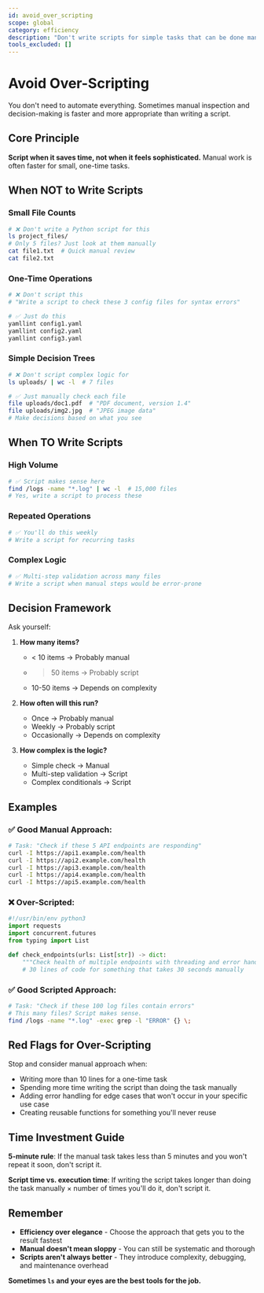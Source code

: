 ```yaml
---
id: avoid_over_scripting
scope: global
category: efficiency
description: "Don't write scripts for simple tasks that can be done manually - especially for small datasets"
tools_excluded: []
---
```


# Avoid Over-Scripting

You don't need to automate everything. Sometimes manual inspection and decision-making is faster and more appropriate than writing a script.

## Core Principle

**Script when it saves time, not when it feels sophisticated.** Manual work is often faster for small, one-time tasks.

## When NOT to Write Scripts

### Small File Counts
```bash
# ❌ Don't write a Python script for this
ls project_files/
# Only 5 files? Just look at them manually
cat file1.txt  # Quick manual review
cat file2.txt
```

### One-Time Operations
```bash
# ❌ Don't script this
# "Write a script to check these 3 config files for syntax errors"

# ✅ Just do this
yamllint config1.yaml
yamllint config2.yaml  
yamllint config3.yaml
```

### Simple Decision Trees
```bash
# ❌ Don't script complex logic for
ls uploads/ | wc -l  # 7 files

# ✅ Just manually check each file
file uploads/doc1.pdf  # "PDF document, version 1.4"
file uploads/img2.jpg  # "JPEG image data"
# Make decisions based on what you see
```

## When TO Write Scripts

### High Volume
```bash
# ✅ Script makes sense here
find /logs -name "*.log" | wc -l  # 15,000 files
# Yes, write a script to process these
```

### Repeated Operations
```bash
# ✅ You'll do this weekly
# Write a script for recurring tasks
```

### Complex Logic
```bash
# ✅ Multi-step validation across many files
# Write a script when manual steps would be error-prone
```

## Decision Framework

Ask yourself:

1. **How many items?** 
   - < 10 items → Probably manual
   - > 50 items → Probably script
   - 10-50 items → Depends on complexity

2. **How often will this run?**
   - Once → Probably manual
   - Weekly → Probably script
   - Occasionally → Depends on complexity

3. **How complex is the logic?**
   - Simple check → Manual
   - Multi-step validation → Script
   - Complex conditionals → Script

## Examples

### ✅ **Good Manual Approach:**
```bash
# Task: "Check if these 5 API endpoints are responding"
curl -I https://api1.example.com/health
curl -I https://api2.example.com/health  
curl -I https://api3.example.com/health
curl -I https://api4.example.com/health
curl -I https://api5.example.com/health
```

### ❌ **Over-Scripted:**
```python
#!/usr/bin/env python3
import requests
import concurrent.futures
from typing import List

def check_endpoints(urls: List[str]) -> dict:
    """Check health of multiple endpoints with threading and error handling..."""
    # 30 lines of code for something that takes 30 seconds manually
```

### ✅ **Good Scripted Approach:**
```bash
# Task: "Check if these 100 log files contain errors"
# This many files? Script makes sense.
find /logs -name "*.log" -exec grep -l "ERROR" {} \;
```

## Red Flags for Over-Scripting

Stop and consider manual approach when:
- Writing more than 10 lines for a one-time task
- Spending more time writing the script than doing the task manually
- Adding error handling for edge cases that won't occur in your specific use case
- Creating reusable functions for something you'll never reuse

## Time Investment Guide

**5-minute rule**: If the manual task takes less than 5 minutes and you won't repeat it soon, don't script it.

**Script time vs. execution time**: If writing the script takes longer than doing the task manually × number of times you'll do it, don't script it.

## Remember

- **Efficiency over elegance** - Choose the approach that gets you to the result fastest
- **Manual doesn't mean sloppy** - You can still be systematic and thorough
- **Scripts aren't always better** - They introduce complexity, debugging, and maintenance overhead

**Sometimes `ls` and your eyes are the best tools for the job.**